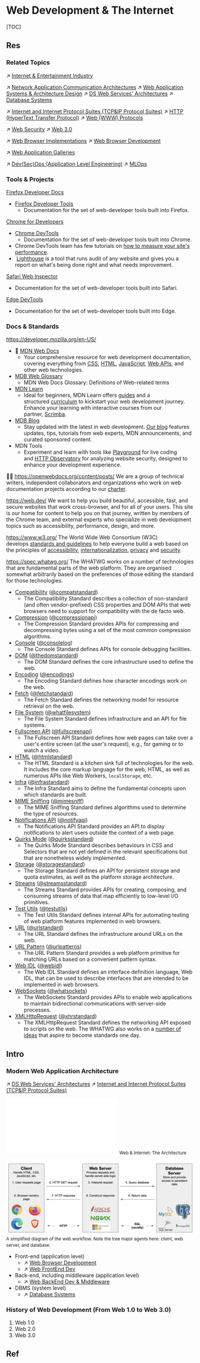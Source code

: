 # Web Development & The Internet

[TOC]



## Res
### Related Topics
↗ [Internet & Entertainment Industry](../../../🗺%20CS%20Overview/Electronics%20&%20Information%20Technologies%20Business%20Fields%20Research/Software%20Industry%20&%20Providers/Internet%20&%20Entertainment%20Industry/Internet%20&%20Entertainment%20Industry.md)

↗ [Network Application Communication Architectures](../../../🔑%20CS%20Core/🏎️%20Computer%20Networking%20and%20Communication/📌%20Computer%20Networking%20Basics%20(Protocol%20Part)/0x01%20Application%20Layer/Network%20Application%20Communication%20Architectures.md)
↗ [Web Application Systems & Architecture Design](Web%20Application%20Systems%20&%20Architecture%20Design/Web%20Application%20Systems%20&%20Architecture%20Design.md)
↗ [DS Web Services' Architectures](../../../🔑%20CS%20Core/🍕%20Computer%20Storage%20&%20Database%20Systems/Database%20Systems/DS%20Web%20Services'%20Architectures.md)
↗ [Database Systems](../../../🔑%20CS%20Core/🍕%20Computer%20Storage%20&%20Database%20Systems/Database%20Systems/Database%20Systems.md)

↗ [Internet and Internet Protocol Suites (TCP&IP Protocol Suites)](../../../🔑%20CS%20Core/🏎️%20Computer%20Networking%20and%20Communication/📌%20Computer%20Networking%20Basics%20(Protocol%20Part)/0x00%20Computer%20Network%20and%20Communication%20Introduction%20&%20Overview/Computer%20Network%20Protocol%20Suites%20Standardizations%20&%20Administration/Internet%20and%20Internet%20Protocol%20Suites%20(TCP&IP%20Protocol%20Suites)/Internet%20and%20Internet%20Protocol%20Suites%20(TCP&IP%20Protocol%20Suites).md)
↗ [HTTP (HyperText Transfer Protocol)](../../../🔑%20CS%20Core/🏎️%20Computer%20Networking%20and%20Communication/📌%20Computer%20Networking%20Basics%20(Protocol%20Part)/0x01%20Application%20Layer/🔥%20Web%20(WWW)%20Protocols/HTTP%20(HyperText%20Transfer%20Protocol)/HTTP%20(HyperText%20Transfer%20Protocol).md)
↗ [Web (WWW) Protocols](../../../🔑%20CS%20Core/🏎️%20Computer%20Networking%20and%20Communication/📌%20Computer%20Networking%20Basics%20(Protocol%20Part)/0x01%20Application%20Layer/🔥%20Web%20(WWW)%20Protocols/Web%20(WWW)%20Protocols.md)

↗ [Web Security](../../../CyberSecurity/Application%20Security/💉%20Web%20Security/Web%20Security.md)
↗ [Web 3.0](../../../Data-Oriented%20&%20Human-Centered%20Technologies/Web%203.0%20&%20Decentralized%20Finance/Web%203.0/Web%203.0.md)

↗ [Web Browser Implementations](../Desktop%20&%20Monolithic%20Application%20Development/🤠%20Web%20Browser%20Development/📌%20Web%20Browser%20Implementations/Web%20Browser%20Implementations.md)
↗ [Web Browser Development](../Desktop%20&%20Monolithic%20Application%20Development/🤠%20Web%20Browser%20Development/Web%20Browser%20Development.md)

↗ [Web Application Galleries](../../🏇%20Galleries%20&%20Awesome%20SE/Web%20Application%20Galleries/Web%20Application%20Galleries.md)

↗ [Dev(Sec)Ops (Application Level Engineering)](../../☁️%20Cloud%20Computing%20&%20Cloud%20Native/Dev(Sec)Ops%20(Application%20Level%20Engineering)/Dev(Sec)Ops%20(Application%20Level%20Engineering).md)
↗ [MLOps](../../🤖%20AI(LLM)%20x%20SE/MLOps/MLOps.md)


### Tools & Projects
[Firefox Developer Docs](https://firefox-source-docs.mozilla.org)
- [Firefox Developer Tools](https://firefox-source-docs.mozilla.org/devtools-user/index.html)
	- Documentation for the set of web-developer tools built into Firefox.

[Chrome for Developers](https://developer.chrome.com/)
- [Chrome DevTools](https://developer.chrome.com/docs/devtools/)
	- Documentation for the set of web-developer tools built into Chrome.
- Chrome DevTools team has few tutorials on [how to measure your site's performance](https://developers.google.com/web/tools/chrome-devtools/speed/get-started).
-  [Lighthouse](https://developer.chrome.com/docs/lighthouse/overview) is a tool that runs audit of any website and gives you a report on what's being done right and what needs improvement. 

[Safari Web Inspector](https://webkit.org/web-inspector/)
- Documentation for the set of web-developer tools built into Safari.

[Edge DevTools](https://learn.microsoft.com/en-us/microsoft-edge/devtools-guide-chromium/landing/)
- Documentation for the set of web-developer tools built into Edge.


### Docs & Standards
https://developer.mozilla.org/en-US/
- 📂 [MDN Web Docs](https://developer.mozilla.org/en-US/docs/Web)
	- Your comprehensive resource for web development documentation, covering everything from [CSS](https://developer.mozilla.org/en-US/docs/Web/CSS), [HTML](https://developer.mozilla.org/en-US/docs/Web/HTML), [JavaScript](https://developer.mozilla.org/en-US/docs/Web/JavaScript), [Web APIs](https://developer.mozilla.org/en-US/docs/Web/API), and other web technologies.
- [MDB Web Glossary](https://developer.mozilla.org/en-US/docs/Glossary)
	- MDN Web Docs Glossary: Definitions of Web-related terms
- [MDN Learn](https://developer.mozilla.org/en-US/docs/Learn_web_development)
	- Ideal for beginners, MDN Learn offers [guides](https://developer.mozilla.org/en-US/docs/Learn_web_development) and a structured [curriculum](https://developer.mozilla.org/en-US/curriculum/) to kickstart your web development journey. Enhance your learning with interactive courses from our partner, [Scrimba](https://scrimba.com/?via=mdn).
- [MDB Blog](https://developer.mozilla.org/en-US/blog/)
	- Stay updated with the latest in web development. [Our blog](https://developer.mozilla.org/en-US/blog/) features updates, tips, tutorials from web experts, MDN announcements, and curated sponsored content.
- MDN Tools
	- Experiment and learn with tools like [Playground](https://developer.mozilla.org/en-US/play) for live coding and [HTTP Observatory](https://developer.mozilla.org/en-US/observatory) for analyzing website security, designed to enhance your development experience.

👨‍💻 https://openwebdocs.org/content/posts/
We are a group of technical writers, independent collaborators and organizations who work on web documentation projects according to our [charter](https://github.com/openwebdocs/project/blob/main/charter.md).

https://web.dev/
We want to help you build beautiful, accessible, fast, and secure websites that work cross-browser, and for all of your users. This site is our home for content to help you on that journey, written by members of the Chrome team, and external experts who specialize in web development topics such as accessibility, performance, design, and more.

https://www.w3.org/
The World Wide Web Consortium (W3C) develops [standards and guidelines](https://www.w3.org/standards/) to help everyone build a web based on the principles of [accessibility](https://www.w3.org/mission/accessibility/), [internationalization](https://www.w3.org/mission/internationalization/), [privacy](https://www.w3.org/mission/privacy/) and [security](https://www.w3.org/mission/security/).

https://spec.whatwg.org/
The WHATWG works on a number of technologies that are fundamental parts of the web platform. They are organised somewhat arbitrarily based on the preferences of those editing the standard for those technologies.
- [Compatibility](https://compat.spec.whatwg.org/) ([@compatstandard](https://x.com/compatstandard))
	- The Compatibility Standard describes a collection of non-standard (and often vendor-prefixed) CSS properties and DOM APIs that web browsers need to support for compatibility with the de facto web.
- [Compression](https://compression.spec.whatwg.org/) ([@compressionapi](https://x.com/compressionapi))
	- The Compression Standard provides APIs for compressing and decompressing bytes using a set of the most common compression algorithms.
- [Console](https://console.spec.whatwg.org/) ([@consolelog](https://x.com/consolelog))
	- The Console Standard defines APIs for console debugging facilities.
- [DOM](https://dom.spec.whatwg.org/) ([@thedomstandard](https://x.com/thedomstandard))
	- The DOM Standard defines the core infrastructure used to define the web.
- [Encoding](https://encoding.spec.whatwg.org/) ([@encodings](https://x.com/encodings))
	- The Encoding Standard defines how character encodings work on the web.
- [Fetch](https://fetch.spec.whatwg.org/) ([@fetchstandard](https://x.com/fetchstandard))
	- The Fetch Standard defines the networking model for resource retrieval on the web.
- [File System](https://fs.spec.whatwg.org/) ([@whatfilesystem](https://x.com/whatfilesystem))
	- The File System Standard defines infrastructure and an API for file systems.
- [Fullscreen API](https://fullscreen.spec.whatwg.org/) ([@fullscreenapi](https://x.com/fullscreenapi))
	- The Fullscreen API Standard defines how web pages can take over a user's entire screen (at the user's request), e.g., for gaming or to watch a video.
- [HTML](https://html.spec.whatwg.org/multipage/) ([@htmlstandard](https://x.com/htmlstandard))
	- The HTML Standard is a kitchen sink full of technologies for the web. It includes the core markup language for the web, HTML, as well as numerous APIs like Web Workers, `localStorage`, etc.
- [Infra](https://infra.spec.whatwg.org/) ([@infrastandard](https://x.com/infrastandard))
	- The Infra Standard aims to define the fundamental concepts upon which standards are built.
- [MIME Sniffing](https://mimesniff.spec.whatwg.org/) ([@mimesniff](https://x.com/mimesniff))
	- The MIME Sniffing Standard defines algorithms used to determine the type of resources.
- [Notifications API](https://notifications.spec.whatwg.org/) ([@notifyapi](https://x.com/notifyapi))
	- The Notifications API Standard provides an API to display notifications to alert users outside the context of a web page.
- [Quirks Mode](https://quirks.spec.whatwg.org/) ([@quirksstandard](https://x.com/quirksstandard))
	- The Quirks Mode Standard describes behaviours in CSS and Selectors that are not yet defined in the relevant specifications but that are nonetheless widely implemented.
- [Storage](https://storage.spec.whatwg.org/) ([@storagestandard](https://x.com/storagestandard))
	- The Storage Standard defines an API for persistent storage and quota estimates, as well as the platform storage architecture.
- [Streams](https://streams.spec.whatwg.org/) ([@streamsstandard](https://x.com/streamsstandard))
	- The Streams Standard provides APIs for creating, composing, and consuming streams of data that map efficiently to low-level I/O primitives.
- [Test Utils](https://testutils.spec.whatwg.org/) ([@testutils](https://x.com/testutils))
	- The Test Utils Standard defines internal APIs for automating testing of web platform features implemented in web browsers.
- [URL](https://url.spec.whatwg.org/) ([@urlstandard](https://x.com/urlstandard))
	- The URL Standard defines the infrastructure around URLs on the web.
- [URL Pattern](https://urlpattern.spec.whatwg.org/) ([@urlpatterns](https://x.com/urlpatterns))
	- The URL Pattern Standard provides a web platform primitive for matching URLs based on a convenient pattern syntax.
- [Web IDL](https://webidl.spec.whatwg.org/) ([@webidl](https://x.com/webidl))
	- The Web IDL Standard defines an interface definition language, Web IDL, that can be used to describe interfaces that are intended to be implemented in web browsers.
- [WebSockets](https://websockets.spec.whatwg.org/) ([@whatsockets](https://x.com/whatsockets))
	- The WebSockets Standard provides APIs to enable web applications to maintain bidirectional communications with server-side processes.
- [XMLHttpRequest](https://xhr.spec.whatwg.org/) ([@xhrstandard](https://x.com/xhrstandard))
	- The XMLHttpRequest Standard defines the networking API exposed to scripts on the web.
The WHATWG also works on a [number of ideas](https://idea.whatwg.org/) that aspire to become standards one day.



## Intro
### Modern Web Application Architecture
↗ [DS Web Services' Architectures](../../../🔑%20CS%20Core/🍕%20Computer%20Storage%20&%20Database%20Systems/Database%20Systems/DS%20Web%20Services'%20Architectures.md)
↗ [Internet and Internet Protocol Suites (TCP&IP Protocol Suites)](../../../🔑%20CS%20Core/🏎️%20Computer%20Networking%20and%20Communication/📌%20Computer%20Networking%20Basics%20(Protocol%20Part)/0x00%20Computer%20Network%20and%20Communication%20Introduction%20&%20Overview/Computer%20Network%20Protocol%20Suites%20Standardizations%20&%20Administration/Internet%20and%20Internet%20Protocol%20Suites%20(TCP&IP%20Protocol%20Suites)/Internet%20and%20Internet%20Protocol%20Suites%20(TCP&IP%20Protocol%20Suites).md)

![web_application_arch.excalidraw | 800](../../../../Assets/Illustrations/Web/web_and_Internet_arch.excalidraw.md)
<small>Web & Internet: The Architecture</small>

![](../../../../Assets/Pics/Screenshot%202024-10-22%20at%2010.52.55.png)
<small>A simplified diagram of the web workflow. Note the tree major agents here: client, web server, and database.</small>

- Front-end (application level)
	- ↗ [Web Browser Development](../Desktop%20&%20Monolithic%20Application%20Development/🤠%20Web%20Browser%20Development/Web%20Browser%20Development.md)
	- ↗ [Web FrontEnd Dev](🖥️%20Web%20FrontEnd%20Dev/Web%20FrontEnd%20Dev.md)
- Back-end, including middleware (application level)
	- ↗ [Web BackEnd Dev & Middleware](🗄️%20Web%20BackEnd%20Dev%20&%20Middleware/Web%20BackEnd%20Dev%20&%20Middleware.md)
- DBMS (system level)
	- ↗ [Database Systems](../../../🔑%20CS%20Core/🍕%20Computer%20Storage%20&%20Database%20Systems/Database%20Systems/Database%20Systems.md)


### History of Web Development (From Web 1.0 to Web 3.0)
1. Web 1.0
2. Web 2.0
3. Web 3.0



## Ref
